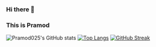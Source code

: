 ### Hi there 👋
### This is Pramod
![Pramod025's GitHub stats](https://github-readme-stats.vercel.app/api?username=Pramod025&show_icons=true&theme=vision-friendly-dark)
[![Top Langs](https://github-readme-stats.vercel.app/api/top-langs/?username=Pramod025&layout=compact&theme=vision-friendly-dark)](https://github.com/Pramod025/Pramod025)
[![GitHub Streak](http://github-readme-streak-stats.herokuapp.com?user=Pramod025&hide=streak&theme=vision-friendly-dark)](https://git.io/streak-stats)


<!--
**Pramod025/Pramod025** is a ✨ _special_ ✨ repository because its `README.md` (this file) appears on your GitHub profile.

Here are some ideas to get you started:

- 🔭 I’m currently working on ...
- 🌱 I’m currently learning ...
- 👯 I’m looking to collaborate on ...
- 🤔 I’m looking for help with ...
- 💬 Ask me about ...
- 📫 How to reach me: ...
- 😄 Pronouns: ...
- ⚡ Fun fact: ...
-->
